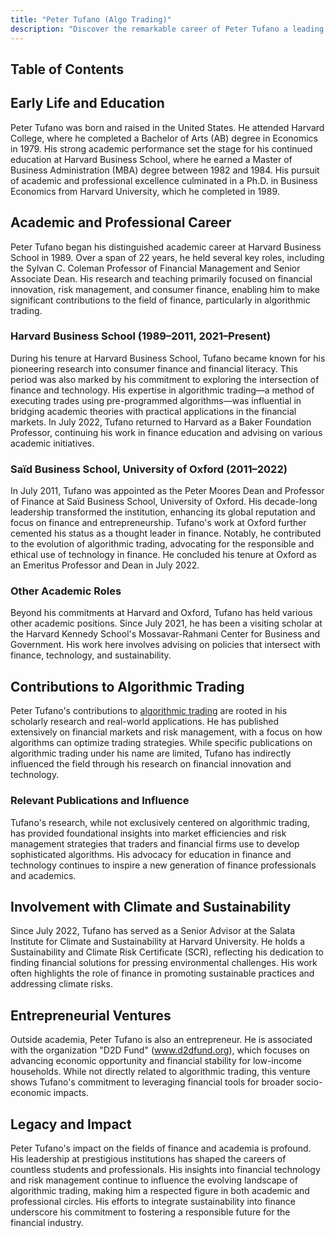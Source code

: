 ```yaml
---
title: "Peter Tufano (Algo Trading)"
description: "Discover the remarkable career of Peter Tufano a leading expert in finance and algorithmic trading renowned for his academic and professional achievements."
---
```




## Table of Contents

## Early Life and Education

Peter Tufano was born and raised in the United States. He attended Harvard College, where he completed a Bachelor of Arts (AB) degree in Economics in 1979. His strong academic performance set the stage for his continued education at Harvard Business School, where he earned a Master of Business Administration (MBA) degree between 1982 and 1984. His pursuit of academic and professional excellence culminated in a Ph.D. in Business Economics from Harvard University, which he completed in 1989.

## Academic and Professional Career

Peter Tufano began his distinguished academic career at Harvard Business School in 1989. Over a span of 22 years, he held several key roles, including the Sylvan C. Coleman Professor of Financial Management and Senior Associate Dean. His research and teaching primarily focused on financial innovation, risk management, and consumer finance, enabling him to make significant contributions to the field of finance, particularly in algorithmic trading.

### Harvard Business School (1989–2011, 2021–Present)

During his tenure at Harvard Business School, Tufano became known for his pioneering research into consumer finance and financial literacy. This period was also marked by his commitment to exploring the intersection of finance and technology. His expertise in algorithmic trading—a method of executing trades using pre-programmed algorithms—was influential in bridging academic theories with practical applications in the financial markets. In July 2022, Tufano returned to Harvard as a Baker Foundation Professor, continuing his work in finance education and advising on various academic initiatives.

### Saïd Business School, University of Oxford (2011–2022)

In July 2011, Tufano was appointed as the Peter Moores Dean and Professor of Finance at Saïd Business School, University of Oxford. His decade-long leadership transformed the institution, enhancing its global reputation and focus on finance and entrepreneurship. Tufano's work at Oxford further cemented his status as a thought leader in finance. Notably, he contributed to the evolution of algorithmic trading, advocating for the responsible and ethical use of technology in finance. He concluded his tenure at Oxford as an Emeritus Professor and Dean in July 2022.

### Other Academic Roles

Beyond his commitments at Harvard and Oxford, Tufano has held various other academic positions. Since July 2021, he has been a visiting scholar at the Harvard Kennedy School's Mossavar-Rahmani Center for Business and Government. His work here involves advising on policies that intersect with finance, technology, and sustainability.

## Contributions to Algorithmic Trading

Peter Tufano's contributions to [algorithmic trading](/wiki/algorithmic-trading) are rooted in his scholarly research and real-world applications. He has published extensively on financial markets and risk management, with a focus on how algorithms can optimize trading strategies. While specific publications on algorithmic trading under his name are limited, Tufano has indirectly influenced the field through his research on financial innovation and technology.

### Relevant Publications and Influence

Tufano's research, while not exclusively centered on algorithmic trading, has provided foundational insights into market efficiencies and risk management strategies that traders and financial firms use to develop sophisticated algorithms. His advocacy for education in finance and technology continues to inspire a new generation of finance professionals and academics.

## Involvement with Climate and Sustainability

Since July 2022, Tufano has served as a Senior Advisor at the Salata Institute for Climate and Sustainability at Harvard University. He holds a Sustainability and Climate Risk Certificate (SCR), reflecting his dedication to finding financial solutions for pressing environmental challenges. His work often highlights the role of finance in promoting sustainable practices and addressing climate risks.

## Entrepreneurial Ventures

Outside academia, Peter Tufano is also an entrepreneur. He is associated with the organization "D2D Fund" (www.d2dfund.org), which focuses on advancing economic opportunity and financial stability for low-income households. While not directly related to algorithmic trading, this venture shows Tufano's commitment to leveraging financial tools for broader socio-economic impacts.

## Legacy and Impact

Peter Tufano's impact on the fields of finance and academia is profound. His leadership at prestigious institutions has shaped the careers of countless students and professionals. His insights into financial technology and risk management continue to influence the evolving landscape of algorithmic trading, making him a respected figure in both academic and professional circles. His efforts to integrate sustainability into finance underscore his commitment to fostering a responsible future for the financial industry.